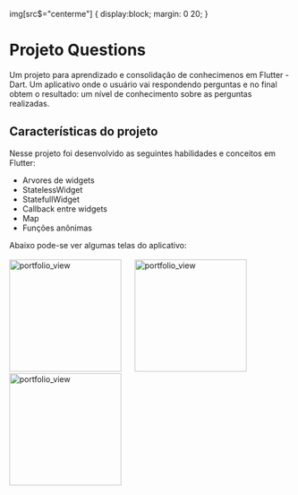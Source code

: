 img[src$="centerme"] {
  display:block;
  margin: 0 20;
}

# Projeto Questions

Um projeto para aprendizado e consolidação de conhecimenos em Flutter - Dart. Um aplicativo onde o usuário vai respondendo perguntas e no final obtem o resultado: um nível de conhecimento sobre as perguntas realizadas.

## Características do projeto


Nesse projeto foi desenvolvido as seguintes habilidades e conceitos em Flutter:

- Arvores de widgets
- StatelessWidget
- StatefullWidget
- Callback entre widgets
- Map
- Funções anônimas

Abaixo pode-se ver algumas telas do aplicativo:
<br/><br/>
<img width="200" alt="portfolio_view" src="https://israel-public-images.s3.us-east-2.amazonaws.com/Simulator+Screen+Shot+-+iPhone+12+Pro+-+2020-12-13+at+14.59.52.png?style=centerme">
<img width="200" style="margin: 0 20px;" alt="portfolio_view" src="https://israel-public-images.s3.us-east-2.amazonaws.com/Simulator+Screen+Shot+-+iPhone+12+Pro+-+2020-12-13+at+15.00.22.png?style=centerme">
<img width="200" alt="portfolio_view" src="https://israel-public-images.s3.us-east-2.amazonaws.com/Simulator+Screen+Shot+-+iPhone+12+Pro+-+2020-12-13+at+15.00.08.png?style=centerme">
